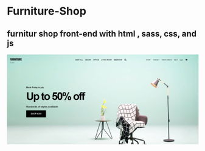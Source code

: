 # Furniture-Shop
 <h2>furnitur shop front-end with html , sass, css, and js</h2>
<img src="https://github.com/HebaAbdElhamed/Ecommerce-Furniture-Shop/blob/main/Images/welcome%20page.png" alt="Employee data" title="Employee Data title">

